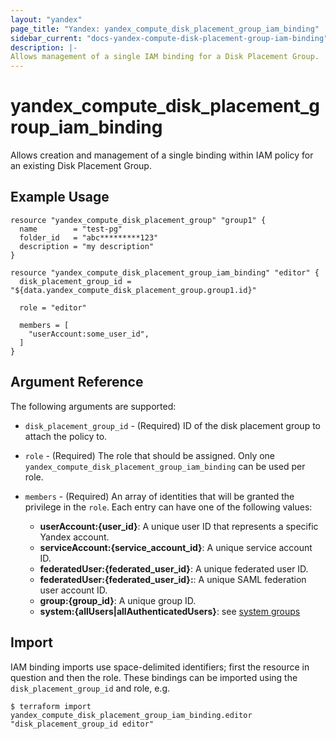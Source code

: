 ```yaml
---
layout: "yandex"
page_title: "Yandex: yandex_compute_disk_placement_group_iam_binding"
sidebar_current: "docs-yandex-compute-disk-placement-group-iam-binding"
description: |-
Allows management of a single IAM binding for a Disk Placement Group.
---
```


# yandex\_compute\_disk\_placement\_group\_iam\_binding

Allows creation and management of a single binding within IAM policy for
an existing Disk Placement Group.

## Example Usage

```hcl
resource "yandex_compute_disk_placement_group" "group1" {
  name        = "test-pg"
  folder_id   = "abc*********123"
  description = "my description"
}

resource "yandex_compute_disk_placement_group_iam_binding" "editor" {
  disk_placement_group_id = "${data.yandex_compute_disk_placement_group.group1.id}"

  role = "editor"

  members = [
    "userAccount:some_user_id",
  ]
}
```

## Argument Reference

The following arguments are supported:

* `disk_placement_group_id` - (Required) ID of the disk placement group to attach the policy to.

* `role` - (Required) The role that should be assigned. Only one
  `yandex_compute_disk_placement_group_iam_binding` can be used per role.

* `members` - (Required) An array of identities that will be granted the privilege in the `role`.
  Each entry can have one of the following values:
    * **userAccount:{user_id}**: A unique user ID that represents a specific Yandex account.
    * **serviceAccount:{service_account_id}**: A unique service account ID.
    * **federatedUser:{federated_user_id}**: A unique federated user ID.
    * **federatedUser:{federated_user_id}:**: A unique SAML federation user account ID.
    * **group:{group_id}**: A unique group ID.
    * **system:{allUsers|allAuthenticatedUsers}**: see [system groups](https://cloud.yandex.com/docs/iam/concepts/access-control/system-group)

## Import

IAM binding imports use space-delimited identifiers; first the resource in question and then the role.
These bindings can be imported using the `disk_placement_group_id` and role, e.g.

```
$ terraform import yandex_compute_disk_placement_group_iam_binding.editor "disk_placement_group_id editor"
```
